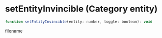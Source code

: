 # setEntityInvincible (Category entity)

```js
function setEntityInvincible(entity: number, toggle: boolean): void
```

[filename](setEntityInvincible_m.md ':include')